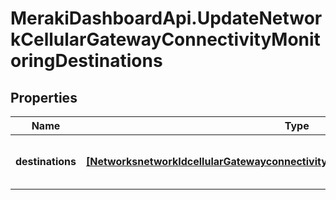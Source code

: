 # MerakiDashboardApi.UpdateNetworkCellularGatewayConnectivityMonitoringDestinations

## Properties
Name | Type | Description | Notes
------------ | ------------- | ------------- | -------------
**destinations** | [**[NetworksnetworkIdcellularGatewayconnectivityMonitoringDestinationsDestinations]**](NetworksnetworkIdcellularGatewayconnectivityMonitoringDestinationsDestinations.md) | The list of connectivity monitoring destinations | [optional] 


